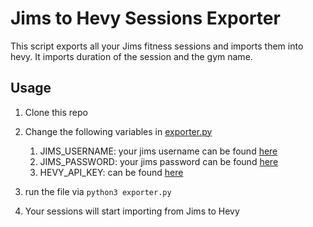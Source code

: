 # Jims to Hevy Sessions Exporter
This script exports all your Jims fitness sessions and imports them into hevy. It imports duration of the session and the gym name.

## Usage

1) Clone this repo

2) Change the following variables in [exporter.py](exporter.py)
   1) JIMS_USERNAME: your jims username can be found [here](https://myjims.jimsfitness.com/login-register#)
   2) JIMS_PASSWORD: your jims password can be found [here](https://myjims.jimsfitness.com/login-register#)
   3) HEVY_API_KEY: can be found [here](https://hevy.com/settings?developer) 
   
3) run the file via `python3 exporter.py`

4) Your sessions will start importing from Jims to Hevy
